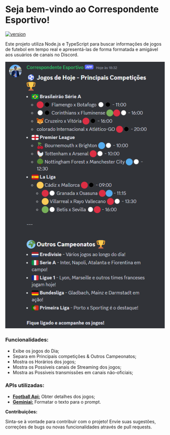 # Seja bem-vindo ao Correspondente Esportivo!

[![version](https://shields.io/badge/version-1.0.1-green)](https://choosealicense.com/licenses/mit/)

Este projeto utiliza Node.js e TypeScript para buscar informações de jogos de futebol em tempo real e apresentá-las de forma formatada e amigável aos usuários de canais no Discord.

![alt text](images/image.png)

### Funcionalidades:

* Exibe os jogos do Dia;
* Separa em Principais competições & Outros Campeonatos;
* Mostra os Horários dos jogos;
* Mostra os Possiveis canais de Streaming dos jogos;
* Mostra as Possiveis transmissões em canais não-oficiais;

### APIs utilizadas:

* **[Football Api:](https://www.football-data.org/documentation/quickstart)** Obter detalhes dos jogos;
* **[Geminiai:](https://geminiai.ai/)** Formatar o texto para o prompt.


**Contribuições:**

Sinta-se à vontade para contribuir com o projeto! Envie suas sugestões, correções de bugs ou novas funcionalidades através de pull requests.
